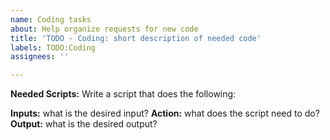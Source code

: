 ```yaml
---
name: Coding tasks
about: Help organize requests for new code
title: 'TODO - Coding: short description of needed code'
labels: TODO:Coding
assignees: ''

---
```


**Needed Scripts:** Write a script that does the following:

**Inputs:** what is the desired input?
**Action:** what does the script need to do?
**Output:** what is the desired output?
